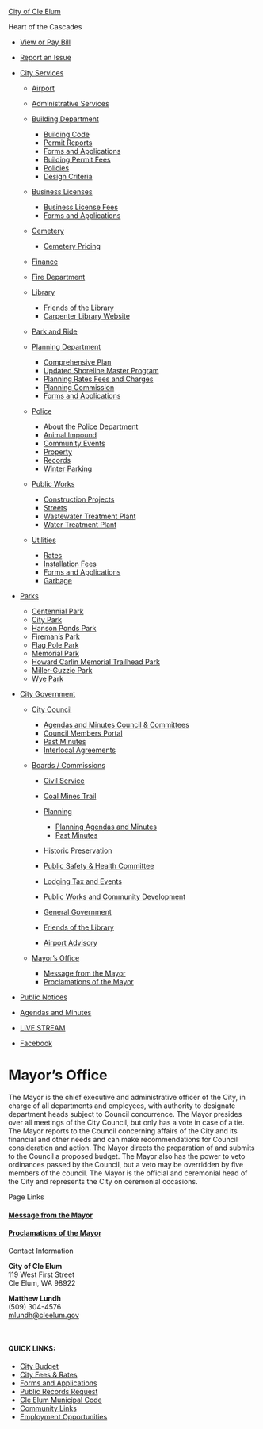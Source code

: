 [City of Cle Elum](https://cleelum.gov)

Heart of the Cascades

- [View or Pay Bill](https://xpressbillpay.com/)
- [Report an Issue](https://cityofcleelum.portal.iworq.net/portalhome/cityofcleelum)
- [City Services](https://cleelum.gov/city-services)
  
  - [Airport](https://cleelum.gov/city-services/airport)
  - [Administrative Services](https://cleelum.gov/city-services/administrative-services)
  - [Building Department](https://cleelum.gov/city-services/building-department)
    
    - [Building Code](https://cleelum.gov/city-services/building-department/building-code)
    - [Permit Reports](https://cleelum.gov/city-services/building-department/building-permit-reports)
    - [Forms and Applications](https://cleelum.gov/forms-and-applications)
    - [Building Permit Fees](https://cleelum.gov/city-services/building-department/permit-fee-schedule)
    - [Policies](https://cleelum.gov/city-services/building-department/policies)
    - [Design Criteria](https://cleelum.gov/city-services/building-department/building-design-criteria)
  - [Business Licenses](https://cleelum.gov/city-services/business-licenses)
    
    - [Business License Fees](https://cleelum.gov/city-services/business-licenses/business-license-fee-information)
    - [Forms and Applications](https://cleelum.gov/forms-and-applications)
  - [Cemetery](https://cleelum.gov/city-services/cemetery)
    
    - [Cemetery Pricing](https://cleelum.gov/city-services/cemetery/cemetery-pricing-information)
  - [Finance](https://cleelum.gov/city-services/finance)
  - [Fire Department](https://cleelum.gov/city-services/fire)
  - [Library](https://cleelum.gov/city-services/library)
    
    - [Friends of the Library](https://cleelum.gov/boards-commissioners/library-board)
    - [Carpenter Library Website](https://www.carpenter.lib.wa.us)
  - [Park and Ride](https://cleelum.gov/park-and-ride)
  - [Planning Department](https://cleelum.gov/city-services/planning)
    
    - [Comprehensive Plan](https://cleelum.gov/city-servicesplanningcomprehensive-plan-update)
    - [Updated Shoreline Master Program](https://cleelum.gov/city-services/planning/updated-shoreline-master-program)
    - [Planning Rates Fees and Charges](https://cleelum.gov/wp-content/uploads/2020/12/2021-Fee-Schedule-EXHIBIT-A_FNL.pdf)
    - [Planning Commission](https://cleelum.gov/boards-commissioners/planning-commission)
    - [Forms and Applications](https://cleelum.gov/forms-and-applications)
  - [Police](https://cleelum.gov/city-services/police)
    
    - [About the Police Department](https://cleelum.gov/city-services/police/about-the-police)
    - [Animal Impound](https://cleelum.gov/city-services/police/animal-impound)
    - [Community Events](https://cleelum.gov/city-services/police/community-events)
    - [Property](https://cleelum.gov/city-services/police/property)
    - [Records](https://cleelum.gov/city-services/police/records)
    - [Winter Parking](https://cleelum.gov/city-services/police/winter-parking)
  - [Public Works](https://cleelum.gov/public-works)
    
    - [Construction Projects](https://cleelum.gov/public-works/city-of-cle-elum-construction)
    - [Streets](https://cleelum.gov/public-works/streets)
    - [Wastewater Treatment Plant](https://cleelum.gov/public-works/wastewater-treatment-plant)
    - [Water Treatment Plant](https://cleelum.gov/public-works/water-treatment-plant-2)
  - [Utilities](https://cleelum.gov/city-services/utilities)
    
    - [Rates](https://cleelum.gov/city-services/utilities/rates)
    - [Installation Fees](https://cleelum.gov/city-services/utilities/utility-installation-fee)
    - [Forms and Applications](https://cleelum.gov/forms-and-applications)
    - [Garbage](https://cleelum.gov/garbage)
- [Parks](https://cleelum.gov/city-services/parks)
  
  - [Centennial Park](https://cleelum.gov/city-services/parks/centennial-park)
  - [City Park](https://cleelum.gov/city-services/parks/city-park)
  - [Hanson Ponds Park](https://cleelum.gov/city-services/parks/cle-elum-disk-golf-course)
  - [Fireman’s Park](https://cleelum.gov/city-services/parks/firemans-park)
  - [Flag Pole Park](https://cleelum.gov/city-services/parks/flag-pole-park)
  - [Memorial Park](https://cleelum.gov/city-services/parks/memorial-park)
  - [Howard Carlin Memorial Trailhead Park](https://cleelum.gov/howard-carlin-memorial-trailhead-park)
  - [Miller-Guzzie Park](https://cleelum.gov/miller-guzzie-park)
  - [Wye Park](https://cleelum.gov/wye-park)
- [City Government](https://cleelum.gov/city-government)
  
  - [City Council](https://cleelum.gov/city-council)
    
    - [Agendas and Minutes Council &amp; Committees](https://cleelumwa.portal.civicclerk.com)
    - [Council Members Portal](https://cleelumwa.civicclerk.com/boardview)
    - [Past Minutes](https://cleelum.gov/city-council/agenda-and-minutes)
    - [Interlocal Agreements](https://cleelum.gov/city-council/interlocal-cooperative-agreements)
  - [Boards / Commissions](https://cleelum.gov/boards-commissioners)
    
    - [Civil Service](https://cleelum.gov/boards-commissioners/civil-service-commission)
    - [Coal Mines Trail](https://cleelum.gov/boards-commissioners/coal-mines-trail)
    - [Planning](https://cleelum.gov/boards-commissioners/planning-commission)
      
      - [Planning Agendas and Minutes](https://cleelumwa.portal.civicclerk.com)
      - [Past Minutes](https://cleelum.gov/boards-commissioners/planning-commission/planning-commission-meeting-agenda-and-minutes)
    - [Historic Preservation](https://cleelum.gov/boards-commissioners/historic-preservation-commission)
    - [Public Safety &amp; Health Committee](https://cleelum.gov/city-services/planning/public-safety-health)
    - [Lodging Tax and Events](https://cleelum.gov/boards-commissioners/lodging-tax-events)
    - [Public Works and Community Development](https://cleelum.gov/boards-commissioners/public-works-and-community-development-committee)
    - [General Government](https://cleelum.gov/boards-commissioners/general-government)
    - [Friends of the Library](https://cleelum.gov/boards-commissioners/library-board)
    - [Airport Advisory](https://cleelum.gov/category/city-services/airport/airport-advisory)
  - [Mayor’s Office](https://cleelum.gov/mayors-office)
    
    - [Message from the Mayor](https://cleelum.gov/mayors-office/message-from-mayor-jay-mcgowan)
    - [Proclamations of the Mayor](https://cleelum.gov/mayors-office/proclamations-of-the-mayor)
- [Public Notices](https://cleelum.gov/city-services/administrative-services/public-notices)
- [Agendas and Minutes](https://cleelumwa.portal.civicclerk.com)
- [LIVE STREAM](https://cleelum.gov/live)
- [Facebook](https://www.facebook.com/City-of-Cle-Elum-149388615203396)

# Mayor’s Office

The Mayor is the chief executive and administrative officer of the City, in charge of all departments and employees, with authority to designate department heads subject to Council concurrence. The Mayor presides over all meetings of the City Council, but only has a vote in case of a tie. The Mayor reports to the Council concerning affairs of the City and its financial and other needs and can make recommendations for Council consideration and action. The Mayor directs the preparation of and submits to the Council a proposed budget. The Mayor also has the power to veto ordinances passed by the Council, but a veto may be overridden by five members of the council. The Mayor is the official and ceremonial head of the City and represents the City on ceremonial occasions.

Page Links

#### [**Message from the Mayor**](https://cleelum.gov/mayors-office/message-from-mayor-jay-mcgowan)

#### [**Proclamations of the Mayor**](https://cleelum.gov/mayors-office/proclamations-of-the-mayor)

Contact Information

**City of Cle Elum**  
119 West First Street  
Cle Elum, WA 98922

**Matthew Lundh**  
(509) 304-4576  
[mlundh@cleelum.gov](mailto:mlundh@cleelum.gov)

 

#### QUICK LINKS:

- [City Budget](https://cleelum.gov/city-services/finance/city-budget)
- [City Fees &amp; Rates](https://cleelum.gov/city-fees-rates)
- [Forms and Applications](https://cleelum.gov/forms-and-applications)
- [Public Records Request](https://cleelum.nextrequest.com)
- [Cle Elum Municipal Code](https://www.codepublishing.com/WA/CleElum)
- [Community Links](https://cleelum.gov/community-links)
- [Employment Opportunities](https://cleelum.gov/employment-opportunities)
